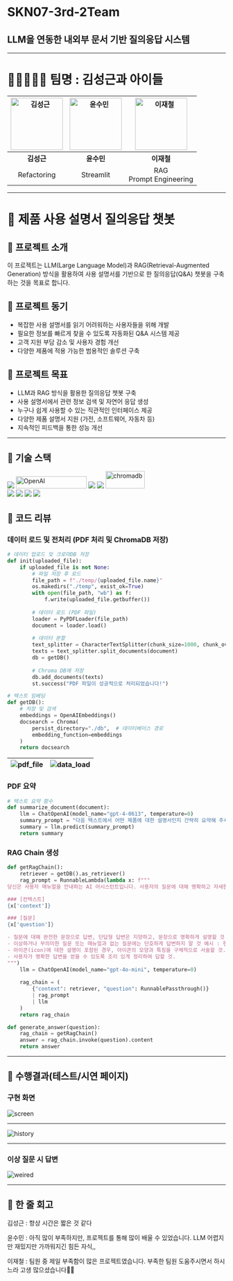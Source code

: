 # SKN07-3rd-2Team
## LLM을 연동한 내외부 문서 기반 질의응답 시스템

---

# 🏃🏃‍♂️🏃‍♀️ 팀명 : 김성근과 아이들
|<img src="https://github.com/pladata-encore/SKN07-3rd-2Team/blob/main/image/%E3%85%85%E3%84%B1.jpg" alt="김성근" width="120"/>|<img src="https://github.com/pladata-encore/SKN07-3rd-2Team/blob/main/image/%E3%85%85%E3%85%81.jpg" alt="윤수민" width="120"/>|<img src="https://github.com/pladata-encore/SKN07-3rd-2Team/blob/main/image/%E3%85%88%E3%85%8A.jpg" alt="이재철" width="120"/>|
|---|---|---|
| <div align="center">**김성근**</div> | <div align="center">**윤수민**</div> | <div align="center">**이재철**</div> |
| <div align="center">Refactoring</div> | <div align="center">Streamlit</div> | <div align="center">RAG<br>Prompt Engineering</div> |

 ---
 
# 📜 제품 사용 설명서 질의응답 챗봇
## 🔖 프로젝트 소개
이 프로젝트는 LLM(Large Language Model)과 RAG(Retrieval-Augmented Generation) 방식을 활용하여 사용 설명서를 기반으로 한 질의응답(Q&A) 챗봇을 구축하는 것을 목표로 합니다.
## 🔖 프로젝트 동기
- 복잡한 사용 설명서를 읽기 어려워하는 사용자들을 위해 개발
- 필요한 정보를 빠르게 찾을 수 있도록 자동화된 Q&A 시스템 제공
- 고객 지원 부담 감소 및 사용자 경험 개선
- 다양한 제품에 적용 가능한 범용적인 솔루션 구축
## 🔖 프로젝트 목표
- LLM과 RAG 방식을 활용한 질의응답 챗봇 구축
- 사용 설명서에서 관련 정보 검색 및 자연어 응답 생성
- 누구나 쉽게 사용할 수 있는 직관적인 인터페이스 제공
- 다양한 제품 설명서 지원 (가전, 소프트웨어, 자동차 등)
- 지속적인 피드백을 통한 성능 개선

---

## 🔨 기술 스택
<div>
<img src="https://img.shields.io/badge/python-3670A0?style=for-the-badge&logo=python&logoColor=ffdd54">
<img src="https://a11ybadges.com/badge?logo=openai" alt="OpenAI" width="163" height="28"/>
<img src="https://img.shields.io/badge/langchain-F7DF1E?style=for-the-badge&logo=langchain&logoColor=black">
<img src="https://img.shields.io/badge/streamlit%20-%23FF0000.svg?style=for-the-badge&logo=streamlit&logoColor=white">
<img src="https://github.com/pladata-encore/SKN07-3rd-2Team/blob/main/image/chromadb.jpg" alt="chromadb" width="90" height="40">
<div>
</div>
<img src="https://img.shields.io/badge/github-%23121011.svg?style=for-the-badge&logo=github&logoColor=white">
<img src="https://img.shields.io/badge/Visual%20Studio%20Code-0078d7.svg?style=for-the-badge&logo=visual-studio-code&logoColor=white">
<img src="https://img.shields.io/badge/jupyter-%23FA0F00.svg?style=for-the-badge&logo=jupyter&logoColor=white">
<img src="https://img.shields.io/badge/Discord-%235865F2.svg?style=for-the-badge&logo=discord&logoColor=white">
</div>
 
## 📌 코드 리뷰
### 데이터 로드 및 전처리 (PDF 처리 및 ChromaDB 저장)
```python
# 데이터 업로드 및 크로마DB 저장
def init(uploaded_file):
    if uploaded_file is not None:
        # 파일 저장 후 로드
        file_path = f"./temp/{uploaded_file.name}"
        os.makedirs("./temp", exist_ok=True)
        with open(file_path, "wb") as f:
            f.write(uploaded_file.getbuffer())
        
        # 데이터 로드 (PDF 파일)
        loader = PyPDFLoader(file_path)
        document = loader.load()
        
        # 데이터 분할
        text_splitter = CharacterTextSplitter(chunk_size=1000, chunk_overlap=50)
        texts = text_splitter.split_documents(document)
        db = getDB()
        
        # Chroma DB에 저장
        db.add_documents(texts)
        st.success("PDF 파일이 성공적으로 처리되었습니다!")

# 텍스트 임베딩
def getDB():
    # 저장 및 검색
    embeddings = OpenAIEmbeddings()
    docsearch = Chroma(
        persist_directory="./db",  # 데이터베이스 경로
        embedding_function=embeddings
    )
    return docsearch
```
| ![pdf_file](https://github.com/pladata-encore/SKN07-3rd-2Team/blob/main/image/pdf_10page.jpg?raw=true) | ![data_load](https://github.com/pladata-encore/SKN07-3rd-2Team/blob/main/image/data_load.jpg?raw=true) |
|:-------------------------------------:|:-------------------------------------:|

### PDF 요약
```python
# 텍스트 요약 함수
def summarize_document(document):
    llm = ChatOpenAI(model_name="gpt-4-0613", temperature=0)
    summary_prompt = "다음 텍스트에서 어떤 제품에 대한 설명서인지 간략히 요약해 주세요:\n\n" + document
    summary = llm.predict(summary_prompt)
    return summary
```

### RAG Chain 생성
```python
def getRagChain():
    retriever = getDB().as_retriever()
    rag_prompt = RunnableLambda(lambda x: f"""
당신은 사용자 매뉴얼을 안내하는 AI 어시스턴트입니다. 사용자의 질문에 대해 명확하고 자세한 답변을 제공하세요.

### [컨텍스트]
{x['context']}

### [질문]
{x['question']}

- 질문에 대해 완전한 문장으로 답변, 단답형 답변은 지양하고, 문장으로 명확하게 설명할 것.
- 이상하거나 무의미한 질문 또는 매뉴얼과 없는 질문에는 단호하게 답변하지 말 것 예시 : 핸드폰 파손 방법, 핸드폰으로 라면 끓이기 
- 아이콘(icon)에 대한 설명이 포함된 경우, 아이콘의 모양과 특징을 구체적으로 서술할 것.
- 사용자가 명확한 답변을 얻을 수 있도록 조리 있게 정리하여 답할 것.
""")
    llm = ChatOpenAI(model_name="gpt-4o-mini", temperature=0)
    
    rag_chain = (
        {"context": retriever, "question": RunnablePassthrough()} 
        | rag_prompt 
        | llm 
    )
    return rag_chain

def generate_answer(question):
    rag_chain = getRagChain()
    answer = rag_chain.invoke(question).content
    return answer
```

 ---
 
## 📌 수행결과(테스트/시연 페이지)
### 구현 화면
![screen](https://github.com/pladata-encore/SKN07-3rd-2Team/blob/main/image/%EC%A0%84%EC%B2%B4%ED%99%94%EB%A9%B4.jpg?raw=true)

---
![history](https://github.com/pladata-encore/SKN07-3rd-2Team/blob/main/image/%EC%A7%88%EB%AC%B8_%EB%8B%B5%EB%B3%80_history.jpg?raw=true)

---
### 이상 질문 시 답변
![weired](https://github.com/pladata-encore/SKN07-3rd-2Team/blob/main/image/%EC%9D%B4%EC%83%81%EC%A7%88%EB%AC%B8.jpg?raw=true)


---
## 📖 한 줄 회고
김성근 : 항상 시간은 짧은 것 같다

윤수민 : 아직 많이 부족하지만, 프로젝트를 통해 많이 배울 수 있었습니다. LLM 어렵지만 재밌지만 가까워지긴 힘든 자식,,

이재철 : 팀원 중 제일 부족함이 많은 프로젝트였습니다. 부족한 팀원 도움주시면서 하시느라 고생 많으셨습니다🙇‍♂️
